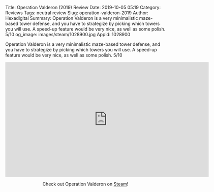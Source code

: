 Title: Operation Valderon (2019) Review
Date: 2019-10-05 05:19
Category: Reviews
Tags: neutral review
Slug: operation-valderon-2019
Author: Hexadigital
Summary: Operation Valderon is a very minimalistic maze-based tower defense, and you have to strategize by picking which towers you will use. A speed-up feature would be very nice, as well as some polish. 5/10
og_image: images/steam/1028900.jpg
Appid: 1028900

Operation Valderon is a very minimalistic maze-based tower defense, and you have to strategize by picking which towers you will use. A speed-up feature would be very nice, as well as some polish. 5/10

<center><iframe src="https://www.youtube.com/embed/Tu7Y2vRO8YY?feature=oembed" allow="accelerometer; autoplay; encrypted-media; gyroscope; picture-in-picture" width="640" height="360" frameborder="0"></iframe>

Check out Operation Valderon on [Steam](https://store.steampowered.com/app/1028900/?curator_clanid=34633900)!</center>
